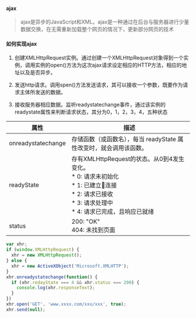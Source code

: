 #### ajax

> ajax是异步的JavaScript和XML。ajax是一种通过在后台与服务器进行少量数据交换，在无需重新加载整个网页的情况下，更新部分网页的技术

#### 如何实现ajax

1. 创建XMLHttpRequest实例。通过创建一个XMLHttpRequest对象得到一个实例，调用实例的open()方法为这次ajax请求设定相应的HTTP方法，相应的地址以及是否异步。

2. 发送http请求。调用spen()方法发送请求，其可以接收一个参数，既要作为请求主体所发送的数据。

3. 接收服务器相应数据。监听readystatechange事件，通过该实例的readystate属性来判断请求状态，其分为0，1，2，3，4，五种状态

| 属性 | 描述 |
| --  | --  |
| onreadystatechange | 存储函数（或函数名），每当 readyState 属性改变时，就会调用该函数。 |
| readyState | 存有XMLHttpRequest的状态。从0到4发生变化。</br>* 0: 请求未初始化</br>* 1: 已建立连接 </br> * 2: 请求已接收</br> * 3: 请求处理中</br> * 4: 请求已完成，且响应已就绪|
| status | 200: "OK"</br>404: 未找到页面 |

``` js
var xhr;
if (window.XMLHttpRequest) {
  xhr = new XMLHttpRequest();
} else {
  xhr = new ActiveXObject('Microsoft.XMLHTTP');
}
xhr.onreadystatechange(function() {
  if (xhr.redayState === 4 && xhr.status === 200) {
    console.log(xhr.responseText);
  }
})
xhr.open('GET', 'www.xxxx.com/xxx/xxx', true);
xhr.send(null);
```
